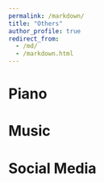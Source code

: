 ```yaml
---
permalink: /markdown/
title: "Others"
author_profile: true
redirect_from: 
  - /md/
  - /markdown.html
---
```


# Piano   


# Music 

# Social Media 
